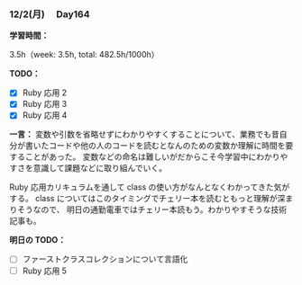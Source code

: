 ### 12/2(月)　 Day164

**学習時間：**

3.5h（week: 3.5h, total: 482.5h/1000h）

**TODO：**

- [x] Ruby 応用 2
- [x] Ruby 応用 3
- [x] Ruby 応用 4

**一言：**
変数や引数を省略せずにわかりやすくすることについて、業務でも昔自分が書いたコードや他の人のコードを読むとなんのための変数か理解に時間を要することがあった。
変数などの命名は難しいがだからこそ今学習中にわかりやすさを意識して課題などに取り組んでいく。

Ruby 応用カリキュラムを通して class の使い方がなんとなくわかってきた気がする。
class についてはこのタイミングでチェリー本を読むともっと理解が深まりそうなので、
明日の通勤電車ではチェリー本読もう。わかりやすそうな技術記事も。

**明日の TODO：**

- [ ] ファーストクラスコレクションについて言語化
- [ ] Ruby 応用 5
